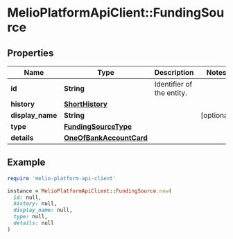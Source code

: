 # MelioPlatformApiClient::FundingSource

## Properties

| Name | Type | Description | Notes |
| ---- | ---- | ----------- | ----- |
| **id** | **String** | Identifier of the entity. |  |
| **history** | [**ShortHistory**](ShortHistory.md) |  |  |
| **display_name** | **String** |  | [optional] |
| **type** | [**FundingSourceType**](FundingSourceType.md) |  |  |
| **details** | [**OneOfBankAccountCard**](OneOfBankAccountCard.md) |  |  |

## Example

```ruby
require 'melio-platform-api-client'

instance = MelioPlatformApiClient::FundingSource.new(
  id: null,
  history: null,
  display_name: null,
  type: null,
  details: null
)
```

